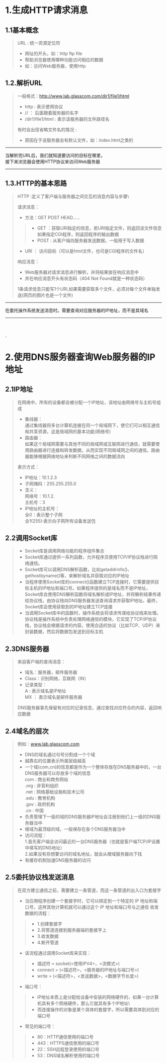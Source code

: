 # 1.生成HTTP请求消息

## 1.1基本概念
> URL : 统一资源定位符 
> - 网址的开头，如：http  ftp  file
> - 帮助浏览器使用哪种功能访问相应的数据
> - 如：访问Web服务器，使用http

## 1.2.解析URL
> 一般格式：http://www.lab.glasscom.com/dir1/file1/html
> - http :   表示使用协议
> - //  ：  后面跟着服务器的名字
> - /dir1/file1/html : 表示该服务器的文件路径名
>
>  有时会出现省略文件名的情况 :
> - 原因在于该服务器会有默认文件，如：index.html之类的

---

当解析完URL后，我们就知道要访问的目标在哪里，\
接下来浏览器会使用HTTP协议来访问Web服务器

---
## 1.3.HTTP的基本思路
> HTTP :定义了客户端与服务器之间交互的消息内容与步骤\
> 
> 请求消息：
> - 方法：GET POST HEAD……
> > - GET ：获取URI指定的信息，若URI指定文件，则返回该文件信息\
> 如果指定CGI程序，则返回程序的输出数据
> > - POST : 从客户端向服务器发送数据，一般用于写入数据
> - URI ： 访问目标（可以是html文件，也可是CGI程序的文件名）
>
> 响应消息：
> - Web服务器对请求消息进行解析，并将结果放在响应消息中
> - 并在响应消息开头有状态码（404 Not Found就是一种状态码）
>
> 1条请求信息只能写1个URI,如果需要获取多个文件，必须对每个文件单独发送(网页的图片也是一个文件)

---

在委托操作系统发送消息时。需要查询对应服务器的IP地址，而不是其域名

---
\
\
.
# 2.使用DNS服务器查询Web服务器的IP地址

## 2.1IP地址
> 在网络中，所有的设备都会被分配一个IP地址，该地址由网络号与主机号组成
>
>- 集线器：\
> 通过集线器将多台计算机连接在同一个局域网下，使它们可以相互通信和共享资源，这是局域网的基本功能(网络号)
>- 路由器：\
> 如果这个局域网需要与其他不同的局域网或互联网进行通信，就需要使用路由器进行连接和转发数据，从而实现不同局域网之间的通信。路由器能够根据网络地址来判断不同网络之间的数据流向
> 
> 表示方式：
>- IP地址：10.1.2.3
>- 子网掩码：255.255.255.0
>- 含义：\
> 网络号：10.1.2.\
> 主机号：3
> - IP地址的主机号：\
> 全0：表示整个子网\
> 全1(255):表示向子网所有设备发送包
## 2.2调用Socket库
>- Socket库是调用网络功能的程序组件集合
>- Socket库通过提供一系列函数，允许程序员使用TCP/IP协议栈进行网络通信。
>- Socket库可以调用DNS解析函数，比如getaddrinfo()、gethostbyname()等，来解析域名并获取对应的IP地址
>- 当程序使用Socket库的connect()函数建立TCP连接时，它需要提供目标主机的IP地址和端口号。如果程序提供的是域名而不是IP地址，Socket库会使用DNS解析函数将域名解析成IP地址，并将解析结果传递给协议栈，由协议栈向DNS服务器发送查询请求并获取IP地址。最终，Socket库会使用获取到的IP地址建立TCP连接
>- 当调用Socket库中的函数时，操作系统会将请求传递给协议栈来处理。协议栈是操作系统中负责处理网络通信的模块，它实现了TCP/IP协议栈，协议栈会根据请求的内容，使用合适的协议（比如TCP、UDP）来封装数据，然后将数据包发送到目标主机
## 2.3DNS服务器
> 来自客户端的查询消息：
> - 域名：服务器，邮件服务器
> - Class：识别网络，互联网（IN）
> - 记录类型：\
> A : 表示域名是IP地址  
> MX ： 表示域名是邮件服务器
> 
> DNS服务器事先保留有对应的记录信息，通过查找对应符合的内容，返回响应数据
## 2.4域名的层次
> 例如：www.lab.glasscom.com
> - DNS的域名通过句号分割成一个个域
> - 越靠右的位置表示所属层级越高
> - 一个域(com,cn)的信息都是作为一个整体存放在DNS服务器中的，一台DNS服务器可以存放多个域的信息\
com : 商业和商务网站\
.org : 非营利组织\
.net : 网络基础设施和技术公司\
.edu : 教育机构\
.gov : 政府机构\
.cn : 中国
> - 负责管理下一级的域的DNS服务器IP地址会注册到他们上一级的DNS服务器当中
> - 根域为最顶级的域，一般保存在各个DNS服务器当中
> - 访问流程：\
1.首先客户端会访问最近的一台DNS服务器（也就是客户端TCP/IP设置中填写的DNS地址）\
2.如果没有存想要访问的域名地址，就会从根域服务器向下找
> - 有缓存机制加速DNS服务器的访问
## 2.5委托协议栈发送消息
> 在双方建立通信之前，需要建立一条管道，而这一条管道的出入口为套接字
> - 当应用程序创建一个套接字时，它可以绑定到一个特定的 IP 地址和端口号，这样其他计算机就可以通过这个 IP 地址和端口号与之通信
> 收发数据的流程：
> > - 1.创建套接字
> > - 2.将管道连接到服务器端的套接字上
> > - 3.收发数据
> > - 4.断开管道
> - 该流程通过调用Socket库来实现：
> > - 描述符 = socket(<使用IPV4>，<流模式>)
> > - connect = (<描述符>，<服务器的IP地址与端口号>)
> > - write = (<描述符>，<发送数据>，<数据字节长度>)
> - 端口号：
> > - IP地址本质上是分配给设备中安装的网络硬件的，如果一台计算机具有多个网络硬件，那么它就具有多个IP地址\
> > - 而连接操作的对象是某个具体的套接字，所以需要具体到对应的端口号
> - 常见的端口号：
> > - 80：HTTP通信使用的端口号
> > - 443：HTTPS通信使用的端口号
> > - 22：SSH远程登录使用的端口号
> > - 53：DNS域名解析使用的端口号


 
